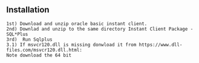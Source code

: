 ## Installation

	1st) Download and unzip oracle basic instant client.
	2nd) Downlad and unzip to the same directory Instant Client Package - SQL*Plus
	3rd)  Run Sqlplus
	3.1) If msvcr120.dll is missing donwload it from https://www.dll-files.com/msvcr120.dll.html:
	Note download the 64 bit

